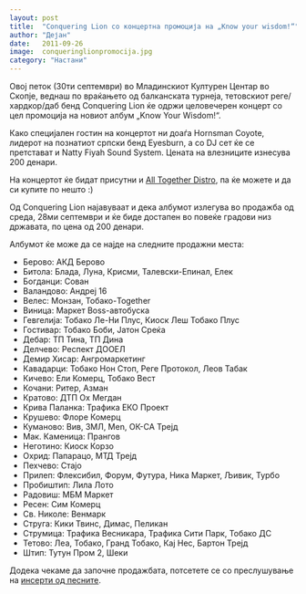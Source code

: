 ```yaml
---
layout: post
title:  "Conquering Lion со концертна промоција на „Know your wisdom!“"
author: "Дејан"
date:   2011-09-26
image:  conqueringlionpromocija.jpg
category: "Настани"
---
```


Овој петок (30ти септември) во Младинскиот Културен Центар во Скопје, веднаш по враќањето од балканската турнеја, 
тетовскиот реге/хардкор/даб бенд Conquering Lion ќе одржи целовечерен концерт со цел промоција на новиот албум „Know 
Your Wisdom!“.

Како специјален гостин на концертот ни доаѓа Hornsman Coyote, лидерот на познатиот српски бенд Eyesburn, а со DJ сет ќе 
се претстават и Natty Fiyah Sound System. Цената на влезниците изнесува 200 денари.

На концертот ќе бидат присутни и [All Together Distro](https://www.facebook.com/pages/All-Together-Distro/104701406228352), 
па ќе можете и да си купите по нешто :)

Од Conquering Lion најавуваат и дека албумот излегува во продажба од среда, 28ми септември и ќе биде достапен во повеќе 
градови низ државата, по цена од 200 денари.

Албумот ќе може да се најде на следните продажни места:

* Берово: АКД Берово
* Битола: Блада, Луна, Крисми, Талевски-Епинал, Елек
* Богданци: Сован
* Валандово: Андреј 16
* Велес: Монзан, Тобако-Together
* Виница: Маркет Boss-автобуска
* Гевгелија: Тобако Ле-Ни Плус, Киоск Леш Тобако Плус
* Гостивар: Тобако Боби, Јатон Среќа
* Дебар: ТП Тина, ТП Дина
* Делчево: Респект ДООЕЛ
* Демир Хисар: Ангромаркетинг
* Кавадарци: Тобако Нон Стоп, Реге Протокол, Леов Табак
* Кичево: Ели Комерц, Тобако Вест
* Кочани: Ритер, Азман
* Кратово: ДТП Ох Мегдан
* Крива Паланка: Трафика ЕКО Проект
* Крушево: Флоре Комерц
* Куманово: Вив, ЗМЛ, Men, ОК-СА Трејд
* Мак. Каменица: Прангов
* Неготино: Киоск Корзо
* Охрид: Папарацо, МТД Трејд
* Пехчево: Стајо
* Прилеп: Флексибил, Форум, Футура, Ника Маркет, Љивик, Турбо
* Пробиштип: Лила Лото
* Радовиш: МБМ Маркет
* Ресен: Сим Комерц
* Св. Николе: Венмарк
* Струга: Кики Твинс, Димас, Пеликан
* Струмица: Трафика Весникара, Трафика Сити Парк, Тобако ДС
* Тетово: Леа, Тобако, Гранд Тобако, Кај Нес, Бартон Трејд
* Штип: Тутун Пром 2, Шеки

Додека чекаме да започне продажбата, потсетете се со преслушување на 
[инсерти од песните](/poveke/pregled-na-vtoriot-album-na-conquering-lion).

